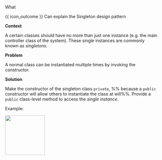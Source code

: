 <span id="title">What</span>

<span id="prereqs"></span>

<span id="outcomes">{{ icon_outcome }} Can explain the Singleton design pattern</span>

<div id="body">

**Context**

A certain classes should have no more than just one instance (e.g. the main controller class of the system). These single instances are commonly known as _singletons_.

**Problem**

A normal class can be instantiated multiple times by invoking the constructor.  

**Solution**

Make the constructor of the singleton class `private`, %%&nbsp;because a `public` constructor will allow others to instantiate the class at will%%. Provide a `public` class-level method to access the _single instance_.

<tip-box>

Example:

<img src="{{baseUrl}}/designPatterns/singleton/what/images/singleton.png" height="130" />
<p/>

</tip-box>

</div>

<div id="extras">

<include src="exercises.md" />

</div>